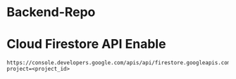 # Backend-Repo

# Cloud Firestore API Enable
```
https://console.developers.google.com/apis/api/firestore.googleapis.com/overview?project=<project_id>
```